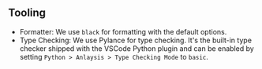 ## Tooling
- Formatter: We use `black` for formatting with the default options.
- Type Checking: We use Pylance for type checking. It's the built-in type checker shipped with the VSCode Python plugin and can be enabled by setting `Python > Anlaysis > Type Checking Mode` to `basic`.